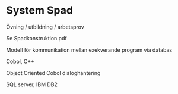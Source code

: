 # System Spad
Övning / utbildning / arbetsprov

Se Spadkonstruktion.pdf

Modell för kommunikation mellan exekverande program via databas

Cobol, C++

Object Oriented Cobol dialoghantering

SQL server, IBM DB2

